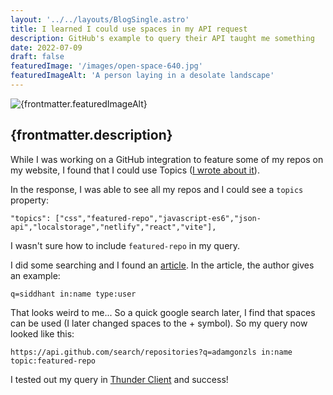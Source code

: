 ```yaml
---
layout: '../../layouts/BlogSingle.astro'
title: I learned I could use spaces in my API request
description: GitHub's example to query their API taught me something
date: 2022-07-09
draft: false
featuredImage: '/images/open-space-640.jpg'
featuredImageAlt: 'A person laying in a desolate landscape'
---
```


<img src={frontmatter.featuredImage} alt={frontmatter.featuredImageAlt} />

## {frontmatter.description}

While I was working on a GitHub integration to feature some of my repos on my website, I found that I could use Topics (<a class="brand-link brand-link--callout" href="./2022-07-08-using-github-topics">I wrote about it</a>).

In the response, I was able to see all my repos and I could see a `topics` property:

```
"topics": ["css","featured-repo","javascript-es6","json-api","localstorage","netlify","react","vite"],
```

I wasn't sure how to include `featured-repo` in my query.

I did some searching and I found an <a target="_blank" class="brand-link" href="https://fusebit.io/blog/github-search-api">article</a>. In the article, the author gives an example:

```
q=siddhant in:name type:user
```

That looks weird to me... So a quick google search later, I find that spaces can be used (I later changed spaces to the &plus; symbol). So my query now looked like this:

```
https://api.github.com/search/repositories?q=adamgonzls in:name topic:featured-repo
```

I tested out my query in <a target="_blank" class="brand-link" href="https://marketplace.visualstudio.com/items?itemName=rangav.vscode-thunder-client">Thunder Client</a> and success!
